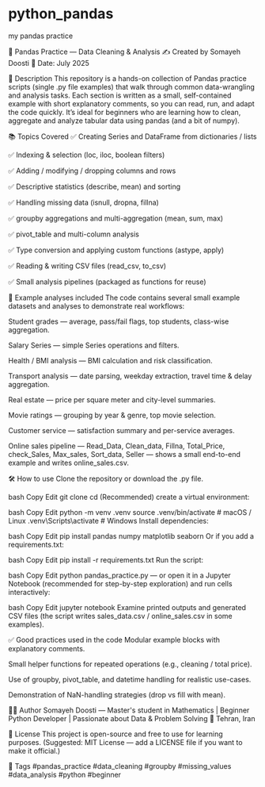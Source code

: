 # python_pandas
my pandas practice

🐼 Pandas Practice — Data Cleaning & Analysis
✍️ Created by Somayeh Doosti
📅 Date: July 2025

📌 Description
This repository is a hands-on collection of Pandas practice scripts (single .py file examples) that walk through common data-wrangling and analysis tasks.
Each section is written as a small, self-contained example with short explanatory comments, so you can read, run, and adapt the code quickly. It’s ideal for beginners who are learning how to clean, aggregate and analyze tabular data using pandas (and a bit of numpy).

📚 Topics Covered
✅ Creating Series and DataFrame from dictionaries / lists

✅ Indexing & selection (loc, iloc, boolean filters)

✅ Adding / modifying / dropping columns and rows

✅ Descriptive statistics (describe, mean) and sorting

✅ Handling missing data (isnull, dropna, fillna)

✅ groupby aggregations and multi-aggregation (mean, sum, max)

✅ pivot_table and multi-column analysis

✅ Type conversion and applying custom functions (astype, apply)

✅ Reading & writing CSV files (read_csv, to_csv)

✅ Small analysis pipelines (packaged as functions for reuse)

🔎 Example analyses included
The code contains several small example datasets and analyses to demonstrate real workflows:

Student grades — average, pass/fail flags, top students, class-wise aggregation.

Salary Series — simple Series operations and filters.

Health / BMI analysis — BMI calculation and risk classification.

Transport analysis — date parsing, weekday extraction, travel time & delay aggregation.

Real estate — price per square meter and city-level summaries.

Movie ratings — grouping by year & genre, top movie selection.

Customer service — satisfaction summary and per-service averages.

Online sales pipeline — Read_Data, Clean_data, Fillna, Total_Price, check_Sales, Max_sales, Sort_data, Seller — shows a small end-to-end example and writes online_sales.csv.

🛠️ How to use
Clone the repository or download the .py file.

bash
Copy
Edit
git clone <your-repo-url>
cd <repo-folder>
(Recommended) create a virtual environment:

bash
Copy
Edit
python -m venv .venv
source .venv/bin/activate   # macOS / Linux
.venv\Scripts\activate      # Windows
Install dependencies:

bash
Copy
Edit
pip install pandas numpy matplotlib seaborn
Or if you add a requirements.txt:

bash
Copy
Edit
pip install -r requirements.txt
Run the script:

bash
Copy
Edit
python pandas_practice.py
— or open it in a Jupyter Notebook (recommended for step-by-step exploration) and run cells interactively:

bash
Copy
Edit
jupyter notebook
Examine printed outputs and generated CSV files (the script writes sales_data.csv / online_sales.csv in some examples).

✅ Good practices used in the code
Modular example blocks with explanatory comments.

Small helper functions for repeated operations (e.g., cleaning / total price).

Use of groupby, pivot_table, and datetime handling for realistic use-cases.

Demonstration of NaN-handling strategies (drop vs fill with mean).


👩‍🏫 Author
Somayeh Doosti — Master's student in Mathematics | Beginner Python Developer | Passionate about Data & Problem Solving
📍 Tehran, Iran

🧾 License
This project is open-source and free to use for learning purposes. (Suggested: MIT License — add a LICENSE file if you want to make it official.)

🔖 Tags
#pandas_practice #data_cleaning #groupby #missing_values #data_analysis #python #beginner
